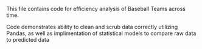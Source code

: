 This file contains code for efficiency analysis of Baseball Teams across time. 

Code demonstrates ability to clean and scrub data correctly utilizing Pandas, as well as implimentation of statistical models to compare
raw data to predicted data
